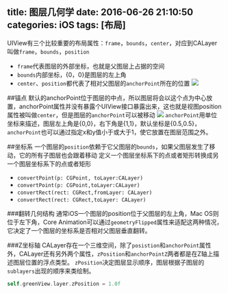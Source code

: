 title: 图层几何学
date: 2016-06-26 21:10:50
categories: iOS
tags: [布局]
---
UIView有三个比较重要的布局属性：`frame`，`bounds`，`center`，对应到CALayer叫做`frame`，`bounds`，`position`
<!--more-->
- `frame`代表图层的外部坐标，也就是父图层上占据的空间
- `bounds`内部坐标，{0，0}是图层的左上角
- `center`、`position`都代表了相对父图层的`anchorPoint`所在的位置
![](/img/16072501.jpeg)

##锚点
默认的anchorPoint位于图层的中点，所以图层将会以这个点为中心放置，anchorPoint属性并没有暴露个UIView接口暴露出来，这也就是视图position属性被叫做`center`，但是图层的`anchorPoint`可以被移动
![](/img/16072601.jpeg)
`anchorPoint`用单位坐标来描述，图层左上角是{0,0}，右下角是{1,1}，默认坐标是{0.5,0.5}，`anchorPoint`也可以通过指定x和y值小于或大于1，使它放置在图层范围之外。

##坐标系
一个图层的`position`依赖于它父图层的`bounds`，如果父图层发生了移动，它的所有子图层也会跟着移动
定义一个图层坐标系下的点或者矩形转换成另一个图层坐标系下的点或者矩形
- `convertPoint(p: CGPoint, toLayer:CALayer)`
- `convertPoint(p: CGPoint,toLayer:CALayer)`
- `convertRect(rect: CGRect,fromLayer: CALayer)`
- `convertRect(rect: CGRect,toLayer: CALayer)`

###翻转几何结构
通常iOS一个图层的position位于父图层的左上角，Mac OS则位于左下角，Core Animation可以通过`geometryFlipped`属性来适配这两种情况，它决定了一个图层的坐标系是否相对父图层垂直翻转。

###Z坐标轴
CALayer存在一个三维空间，除了`posistion`和`anchorPoint`属性外，CALayer还有另外两个属性，`zPosition`和`anchorPointZ`两者都是在Z轴上描述图层位置的浮点类型。
`zPosition`决定图层显示顺序，图层根据子图层的`sublayers`出现的顺序来类绘制。
```swift
self.greenView.layer.zPosition = 1.0f
```
